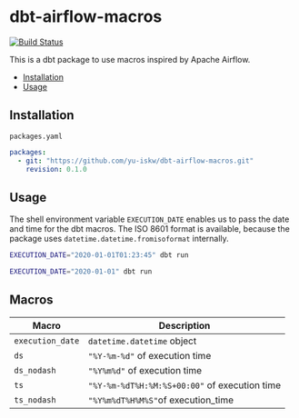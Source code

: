 # dbt-airflow-macros
[![Build Status](https://circleci.com/gh/yu-iskw/dbt-airflow-macros.svg?style=svg)](https://github.com/yu-iskw/dbt-airflow-macros)


This is a dbt package to use macros inspired by Apache Airflow.

<!-- START doctoc generated TOC please keep comment here to allow auto update -->
<!-- DON'T EDIT THIS SECTION, INSTEAD RE-RUN doctoc TO UPDATE -->

- [Installation](#installation)
- [Usage](#usage)

<!-- END doctoc generated TOC please keep comment here to allow auto update -->

## Installation
`packages.yaml`
```yaml
packages:
  - git: "https://github.com/yu-iskw/dbt-airflow-macros.git"
    revision: 0.1.0
```

## Usage
The shell environment variable `EXECUTION_DATE` enables us to pass the date and time for the dbt macros.
The ISO 8601 format is available, because the package uses `datetime.datetime.fromisoformat` internally.

```bash
EXECUTION_DATE="2020-01-01T01:23:45" dbt run

EXECUTION_DATE="2020-01-01" dbt run
```

## Macros

|Macro           |Description                                  |
|----------------|---------------------------------------------|
|`execution_date`|`datetime.datetime` object                   |
|`ds`            |`"%Y-%m-%d"` of execution time               |
|`ds_nodash`     |`"%Y%m%d"` of execution time                 |
|`ts`            |`"%Y-%m-%dT%H:%M:%S+00:00"` of execution time|
|`ts_nodash`     |`"%Y%m%dT%H%M%S"`of execution_time           |

